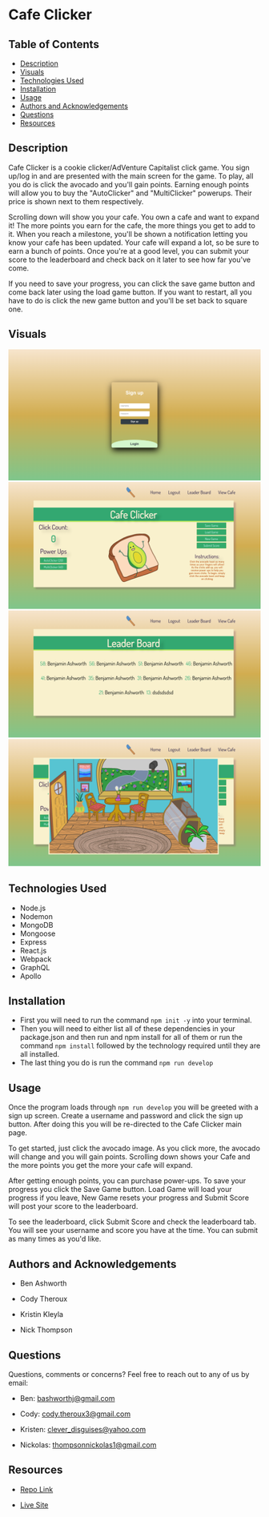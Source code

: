 # Cafe Clicker

## Table of Contents
- [Description](#description)
- [Visuals](#visuals)
- [Technologies Used](#technologies-used)
- [Installation](#installation)
- [Usage](#usage)
- [Authors and Acknowledgements](#authors-and-acknowledgements)
- [Questions](#questions)
- [Resources](#resources)

## Description 

Cafe Clicker is a cookie clicker/AdVenture Capitalist click game. You sign up/log in and are presented with the main screen for the game. To play, all you do is click the avocado and you'll gain points. Earning enough points will allow you to buy the "AutoClicker" and "MultiClicker" powerups. Their price is shown next to them respectively.

Scrolling down will show you your cafe. You own a cafe and want to expand it! The more points you earn for the cafe, the more things you get to add to it. When you reach a milestone, you'll be shown a notification letting you know your cafe has been updated. Your cafe will expand a lot, so be sure to earn a bunch of points. Once you're at a good level, you can submit your score to the leaderboard and check back on it later to see how far you've come.

If you need to save your progress, you can click the save game button and come back later using the load game button. If you want to restart, all you have to do is click the new game button and you'll be set back to square one.

## Visuals

![Login Page](./client/src/images/Log-screen.png)
![Game Page](./client/src/images/Game-screen.png)
![Leader Board Page](./client/src/images/Leader-screen.png)
![Cafe Page](./client/src/images/Cafe-screen.png)


## Technologies Used

- Node.js
- Nodemon
- MongoDB
- Mongoose
- Express
- React.js
- Webpack
- GraphQL
- Apollo

## Installation 
- First you will need to run the command `npm init -y` into your terminal. 
- Then you will need to either list all of these dependencies in your package.json and then run and npm install for all of them or run the command `npm install` followed by the technology required until they are all installed.
- The last thing you do is run the command `npm run develop`

## Usage

Once the program loads through `npm run develop` you will be greeted with a sign up screen. Create a username and password and click the sign up button. After doing this you will be re-directed to the Cafe Clicker main page.

To get started, just click the avocado image. As you click more, the avocado will change and you will gain points. Scrolling down shows your Cafe and the more points you get the more your cafe will expand. 

After getting enough points, you can purchase power-ups. To save your progress you click the Save Game button. Load Game will load your progress if you leave, New Game resets your progress and Submit Score will post your score to the leaderboard.

To see the leaderboard, click Submit Score and check the leaderboard tab. You will see your username and score you have at the time. You can submit as many times as you'd like.
## Authors and Acknowledgements

- Ben Ashworth

- Cody Theroux

- Kristin Kleyla

- Nick Thompson

## Questions
Questions, comments or concerns? Feel free to reach out to any of us by email: 

- Ben: bashworthj@gmail.com

- Cody: cody.theroux3@gmail.com

- Kristen: clever_disguises@yahoo.com

- Nickolas: thompsonnickolas1@gmail.com


## Resources
- [Repo Link](https://github.com/kleylakb89/cafe-clicker)

- [Live Site](https://peaceful-oasis-22532.herokuapp.com/)